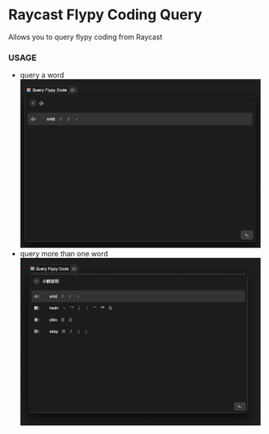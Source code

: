 # Raycast Flypy Coding Query
Allows you to query flypy coding from Raycast

### USAGE
- query a word
![screenshot](./metadata/screenshot-01.jpg)
- query more than one word
![screenshot](./metadata/screenshot-02.jpg)

